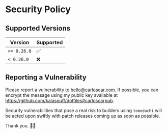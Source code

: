 # Security Policy

## Supported Versions

| Version     | Supported          |
| ----------- | ------------------ |
| `>= 0.26.0` | :white_check_mark: |
| `< 0.26.0`  | :x:                |

## Reporting a Vulnerability

Please report a vulnerability to <hello@carloscar.com>. If possible, you can encrypt the
message using my public key available at <https://github.com/kalaspuff/dotfiles#carloscarpub>.

Security vulnerabilities that pose a real risk to builders using `tomodachi` will be acted
upon swiftly with patch releases coming up as soon as possible.

Thank you. 🙇‍♂️
